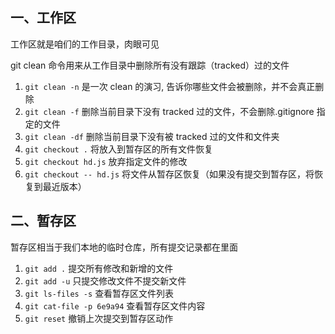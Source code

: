 ## 一、工作区

工作区就是咱们的工作目录，肉眼可见

git clean 命令用来从工作目录中删除所有没有跟踪（tracked）过的文件

1. `git clean -n` 是一次 clean 的演习, 告诉你哪些文件会被删除，并不会真正删除
2. `git clean -f` 删除当前目录下没有 tracked 过的文件，不会删除.gitignore 指定的文件
3. `git clean -df` 删除当前目录下没有被 tracked 过的文件和文件夹
4. `git checkout .` 将放入到暂存区的所有文件恢复
5. `git checkout hd.js` 放弃指定文件的修改
6. `git checkout -- hd.js` 将文件从暂存区恢复（如果没有提交到暂存区，将恢复到最近版本）

## 二、暂存区

暂存区相当于我们本地的临时仓库，所有提交记录都在里面

1. `git add .` 提交所有修改和新增的文件
2. `git add -u` 只提交修改文件不提交新文件
3. `git ls-files -s` 查看暂存区文件列表
4. `git cat-file -p 6e9a94` 查看暂存区文件内容
5. `git reset` 撤销上次提交到暂存区动作
